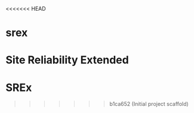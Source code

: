 <<<<<<< HEAD
# srex
Site Reliability Extended
=======
# SREx
>>>>>>> b1ca652 (Initial project scaffold)
